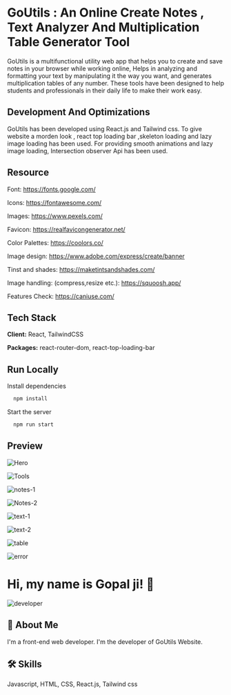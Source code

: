 # GoUtils : An Online Create Notes , Text Analyzer And Multiplication Table Generator Tool

GoUtils is a multifunctional utility web app that helps you to create and save notes in your browser while working online, Helps in analyzing and formatting your text by manipulating it the way you want, and generates multiplication tables of any number. These tools have been designed to help students and professionals in their daily life to make their work easy.

## Development And Optimizations

GoUtils has been developed using React.js and Tailwind css. To give website a morden look , react top loading bar ,skeleton loading and lazy image loading has been used. For providing smooth animations and lazy image loading, Intersection observer Api has been used.

## Resource

Font: https://fonts.google.com/

Icons: https://fontawesome.com/

Images: https://www.pexels.com/

Favicon: https://realfavicongenerator.net/

Color Palettes: https://coolors.co/

Image design: https://www.adobe.com/express/create/banner

Tinst and shades: https://maketintsandshades.com/

Image handling: (compress,resize etc.): https://squoosh.app/

Features Check: https://caniuse.com/

## Tech Stack

**Client:** React, TailwindCSS

**Packages:** react-router-dom, react-top-loading-bar

## Run Locally

Install dependencies

```bash
  npm install
```

Start the server

```bash
  npm run start

```

## Preview

![Hero](https://raw.githubusercontent.com/CodingByGopal/imagesAsLink/3cb2f10b4cd9158d98c2d7b5167064d9dd0910b2/hero-goutils.png)

![Tools](https://raw.githubusercontent.com/CodingByGopal/imagesAsLink/3cb2f10b4cd9158d98c2d7b5167064d9dd0910b2/tools-goutils.png)

![notes-1](https://raw.githubusercontent.com/CodingByGopal/imagesAsLink/3cb2f10b4cd9158d98c2d7b5167064d9dd0910b2/without-notes-goutils.png)

![Notes-2](https://raw.githubusercontent.com/CodingByGopal/imagesAsLink/3cb2f10b4cd9158d98c2d7b5167064d9dd0910b2/with-notes-goutis.png)

![text-1](https://raw.githubusercontent.com/CodingByGopal/imagesAsLink/3cb2f10b4cd9158d98c2d7b5167064d9dd0910b2/text-analyzer-1-goutils.png)

![text-2](https://raw.githubusercontent.com/CodingByGopal/imagesAsLink/3cb2f10b4cd9158d98c2d7b5167064d9dd0910b2/text-analyzer-2-goutils.png)

![table](https://raw.githubusercontent.com/CodingByGopal/imagesAsLink/3cb2f10b4cd9158d98c2d7b5167064d9dd0910b2/table-generator-goutils.png)

![error](https://raw.githubusercontent.com/CodingByGopal/imagesAsLink/3cb2f10b4cd9158d98c2d7b5167064d9dd0910b2/error-page-goutils.png)

# Hi, my name is Gopal ji! 👋

![developer](https://raw.githubusercontent.com/CodingByGopal/imagesAsLink/3cb2f10b4cd9158d98c2d7b5167064d9dd0910b2/developer-goutils.png)

## 🚀 About Me

I'm a front-end web developer. I'm the developer of GoUtils Website.

## 🛠 Skills

Javascript, HTML, CSS, React.js, Tailwind css
